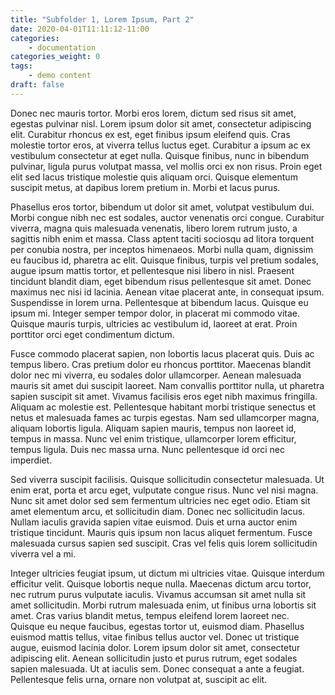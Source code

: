```yaml
---
title: "Subfolder 1, Lorem Ipsum, Part 2"
date: 2020-04-01T11:11:12-11:00
categories:
    - documentation
categories_weight: 0
tags:
    - demo content
draft: false
---
```




Donec nec mauris tortor. Morbi eros lorem, dictum sed risus sit amet, egestas pulvinar nisl. Lorem ipsum dolor sit amet, consectetur adipiscing elit. Curabitur rhoncus ex est, eget finibus ipsum eleifend quis. Cras molestie tortor eros, at viverra tellus luctus eget. Curabitur a ipsum ac ex vestibulum consectetur at eget nulla. Quisque finibus, nunc in bibendum pulvinar, ligula purus volutpat massa, vel mollis orci ex non risus. Proin eget elit sed lacus tristique molestie quis aliquam orci. Quisque elementum suscipit metus, at dapibus lorem pretium in. Morbi et lacus purus.

Phasellus eros tortor, bibendum ut dolor sit amet, volutpat vestibulum dui. Morbi congue nibh nec est sodales, auctor venenatis orci congue. Curabitur viverra, magna quis malesuada venenatis, libero lorem rutrum justo, a sagittis nibh enim et massa. Class aptent taciti sociosqu ad litora torquent per conubia nostra, per inceptos himenaeos. Morbi nulla quam, dignissim eu faucibus id, pharetra ac elit. Quisque finibus, turpis vel pretium sodales, augue ipsum mattis tortor, et pellentesque nisi libero in nisl. Praesent tincidunt blandit diam, eget bibendum risus pellentesque sit amet. Donec maximus nec nisi id lacinia. Aenean vitae placerat ante, in consequat ipsum. Suspendisse in lorem urna. Pellentesque at bibendum lacus. Quisque eu ipsum mi. Integer semper tempor dolor, in placerat mi commodo vitae. Quisque mauris turpis, ultricies ac vestibulum id, laoreet at erat. Proin porttitor orci eget condimentum dictum.

Fusce commodo placerat sapien, non lobortis lacus placerat quis. Duis ac tempus libero. Cras pretium dolor eu rhoncus porttitor. Maecenas blandit dolor nec mi viverra, eu sodales dolor ullamcorper. Aenean malesuada mauris sit amet dui suscipit laoreet. Nam convallis porttitor nulla, ut pharetra sapien suscipit sit amet. Vivamus facilisis eros eget nibh maximus fringilla. Aliquam ac molestie est. Pellentesque habitant morbi tristique senectus et netus et malesuada fames ac turpis egestas. Nam sed ullamcorper magna, aliquam lobortis ligula. Aliquam sapien mauris, tempus non laoreet id, tempus in massa. Nunc vel enim tristique, ullamcorper lorem efficitur, tempus ligula. Duis nec massa urna. Nunc pellentesque id orci nec imperdiet.

Sed viverra suscipit facilisis. Quisque sollicitudin consectetur malesuada. Ut enim erat, porta et arcu eget, vulputate congue risus. Nunc vel nisi magna. Nunc sit amet dolor sed sem fermentum ultricies nec eget odio. Etiam sit amet elementum arcu, et sollicitudin diam. Donec nec sollicitudin lacus. Nullam iaculis gravida sapien vitae euismod. Duis et urna auctor enim tristique tincidunt. Mauris quis ipsum non lacus aliquet fermentum. Fusce malesuada cursus sapien sed suscipit. Cras vel felis quis lorem sollicitudin viverra vel a mi.

Integer ultricies feugiat ipsum, ut dictum mi ultricies vitae. Quisque interdum efficitur velit. Quisque lobortis neque nulla. Maecenas dictum arcu tortor, nec rutrum purus vulputate iaculis. Vivamus accumsan sit amet nulla sit amet sollicitudin. Morbi rutrum malesuada enim, ut finibus urna lobortis sit amet. Cras varius blandit metus, tempus eleifend lorem laoreet nec. Quisque eu neque faucibus, egestas tortor ut, euismod diam. Phasellus euismod mattis tellus, vitae finibus tellus auctor vel. Donec ut tristique augue, euismod lacinia dolor. Lorem ipsum dolor sit amet, consectetur adipiscing elit. Aenean sollicitudin justo et purus rutrum, eget sodales sapien malesuada. Ut at iaculis sem. Donec consequat a ante a feugiat. Pellentesque felis urna, ornare non volutpat at, suscipit ac elit. 
